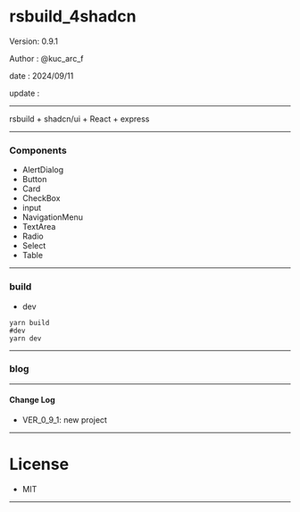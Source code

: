 ﻿# rsbuild_4shadcn

 Version: 0.9.1

 Author  : @kuc_arc_f

 date   : 2024/09/11
 
 update :

***

rsbuild + shadcn/ui + React + express

***
### Components
* AlertDialog
* Button
* Card
* CheckBox
* input
* NavigationMenu
* TextArea
* Radio
* Select
* Table

***
### build
* dev
```
yarn build
#dev
yarn dev
```

***
### blog

***
#### Change Log
* VER_0_9_1: new project

***
# License

* MIT

***

